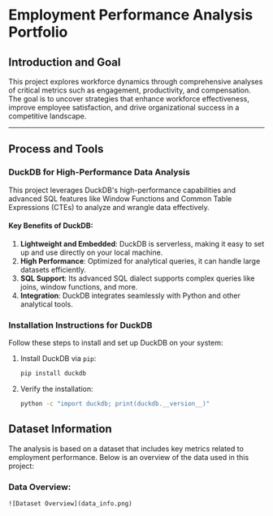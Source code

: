 # Employment Performance Analysis Portfolio

## **Introduction and Goal**

This project explores workforce dynamics through comprehensive analyses of critical metrics such as engagement, productivity, and compensation. The goal is to uncover strategies that enhance workforce effectiveness, improve employee satisfaction, and drive organizational success in a competitive landscape.

---

## **Process and Tools**

### **DuckDB for High-Performance Data Analysis**

This project leverages DuckDB's high-performance capabilities and advanced SQL features like Window Functions and Common Table Expressions (CTEs) to analyze and wrangle data effectively.

#### **Key Benefits of DuckDB**:

1. **Lightweight and Embedded**: DuckDB is serverless, making it easy to set up and use directly on your local machine.
2. **High Performance**: Optimized for analytical queries, it can handle large datasets efficiently.
3. **SQL Support**: Its advanced SQL dialect supports complex queries like joins, window functions, and more.
4. **Integration**: DuckDB integrates seamlessly with Python and other analytical tools.

### **Installation Instructions for DuckDB**

Follow these steps to install and set up DuckDB on your system:

1. Install DuckDB via `pip`:
   ```bash
   pip install duckdb
   ```
2. Verify the installation:
   ```bash
   python -c "import duckdb; print(duckdb.__version__)"
   ```

## **Dataset Information**

The analysis is based on a dataset that includes key metrics related to employment performance. Below is an overview of the data used in this project:

### Data Overview:

```
![Dataset Overview](data_info.png)
```
